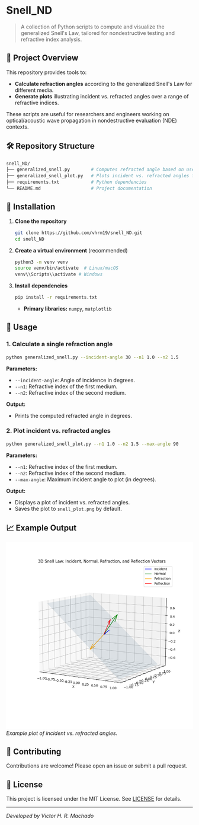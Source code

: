 # Snell\_ND

> A collection of Python scripts to compute and visualize the generalized Snell's Law, tailored for nondestructive testing and refractive index analysis.

## 📄 Project Overview

This repository provides tools to:

* **Calculate refraction angles** according to the generalized Snell's Law for different media.
* **Generate plots** illustrating incident vs. refracted angles over a range of refractive indices.

These scripts are useful for researchers and engineers working on optical/acoustic wave propagation in nondestructive evaluation (NDE) contexts.

## 🛠 Repository Structure

```bash
snell_ND/
├── generalized_snell.py        # Computes refracted angle based on user inputs
├── generalized_snell_plot.py   # Plots incident vs. refracted angles for given media
├── requirements.txt            # Python dependencies
└── README.md                   # Project documentation
```

## 🔧 Installation

1. **Clone the repository**

   ```bash
   git clone https://github.com/vhrm19/snell_ND.git
   cd snell_ND
   ```

2. **Create a virtual environment** (recommended)

   ```bash
   python3 -m venv venv
   source venv/bin/activate  # Linux/macOS
   venv\\Scripts\\activate # Windows
   ```

3. **Install dependencies**

   ```bash
   pip install -r requirements.txt
   ```

   * **Primary libraries:** `numpy`, `matplotlib`

## 🚀 Usage

### 1. Calculate a single refraction angle

```bash
python generalized_snell.py --incident-angle 30 --n1 1.0 --n2 1.5
```

**Parameters:**

* `--incident-angle`: Angle of incidence in degrees.
* `--n1`: Refractive index of the first medium.
* `--n2`: Refractive index of the second medium.

**Output:**

* Prints the computed refracted angle in degrees.

### 2. Plot incident vs. refracted angles

```bash
python generalized_snell_plot.py --n1 1.0 --n2 1.5 --max-angle 90
```

**Parameters:**

* `--n1`: Refractive index of the first medium.
* `--n2`: Refractive index of the second medium.
* `--max-angle`: Maximum incident angle to plot (in degrees).

**Output:**

* Displays a plot of incident vs. refracted angles.
* Saves the plot to `snell_plot.png` by default.

## 📈 Example Output

![Snell Plot](snell_plot.png)
*Example plot of incident vs. refracted angles.*

## 📝 Contributing

Contributions are welcome! Please open an issue or submit a pull request.

## 📜 License

This project is licensed under the MIT License. See [LICENSE](LICENSE) for details.

---

*Developed by Victor H. R. Machado*
